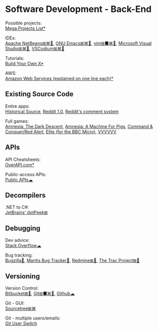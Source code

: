 # Software Development - Back-End

Possible projects:  
[Mega Projects List*](https://github.com/karan/Projects/)

IDEs:  
[Apache NetBeans⊞⌘🐧](https://netbeans.org/),
[GNU Emacs⊞⌘🐧](https://www.gnu.org/software/emacs/),
[vim⊞■⌘🐧](https://www.vim.org/),
[Microsoft Visual Studio⊞⌘🐧](https://visualstudio.microsoft.com/),
[VSCodium⊞⌘🐧](https://vscodium.com/)

Tutorials:  
[Build Your Own X*](https://github.com/danistefanovic/build-your-own-x)

AWS:  
[Amazon Web Services (explained on one line each)*](https://adayinthelifeof.nl/2020/05/20/aws.html)

## Existing Source Code

Entire apps:  
[Historical Source](https://github.com/historicalsource),
[Reddit 1.0](https://github.com/reddit-archive/reddit1.0),
[Reddit's comment system](https://raw.githubusercontent.com/reddit-archive/reddit/753b17407e9a9dca09558526805922de24133d53/r2/r2/lib/db/_sorts.pyx)

Full games:  
[Amnesia: The Dark Descent](https://github.com/FrictionalGames/AmnesiaTheDarkDescent),
[Amnesia: A Machine For Pigs](https://github.com/FrictionalGames/AmnesiaAMachineForPigs),
[Command & Conquer/Red Alert](https://github.com/electronicarts/CnC_Remastered_Collection),
[Elite (for the BBC Micro)](https://www.bbcelite.com/),
[VVVVVV](https://github.com/TerryCavanagh/vvvvvv)

## APIs

API Cheatsheets:  
[OverAPI.com*](http://overapi.com/)

Public-access APIs:  
[Public APIs☁](https://public-apis.xyz/)

## Decompilers

.NET to C#:  
[JetBrains' dotPeek⊞](https://www.jetbrains.com/decompiler/)

## Debugging

Dev advice:  
[Stack Overflow☁](https://stackoverflow.com/)

Bug tracking:  
[Bugzilla🐧](https://www.bugzilla.org/),
[Mantis Bug Tracker🐧](https://www.mantisbt.org/),
[Redmine⊞🐧](https://www.redmine.org/),
[The Trac Project⊞🐧](https://trac.edgewall.org/)

## Versioning

Version Control:  
[Bitbucket⊞🐧](https://bitbucket.org/),
[Git⊞■⌘🐧](https://git-scm.com/),
[Github☁](https://github.com/)

Git - GUI:  
[Sourcetree⊞⌘](https://www.sourcetreeapp.com/)

Git - multiple users/emails:  
[Git User Switch](https://github.com/geongeorge/Git-User-Switch)
